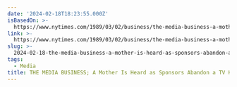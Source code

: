 ```yaml
---
date: '2024-02-18T18:23:55.000Z'
isBasedOn: >-
  https://www.nytimes.com/1989/03/02/business/the-media-business-a-mother-is-heard-as-sponsors-abandon-a-tv-hit.html
link: >-
  https://www.nytimes.com/1989/03/02/business/the-media-business-a-mother-is-heard-as-sponsors-abandon-a-tv-hit.html
slug: >-
  2024-02-18-the-media-business-a-mother-is-heard-as-sponsors-abandon-a-tv-hit-the-ne
tags:
  - Media
title: THE MEDIA BUSINESS; A Mother Is Heard as Sponsors Abandon a TV Hit - The Ne
---
```


